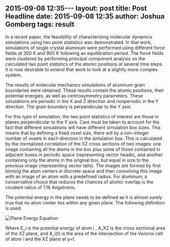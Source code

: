 2015-09-08 12:35---
layout:     	post
title:      	Post Headline
date:       	2015-09-08 12:35
author:     	Joshua Gomberg
tags:         result
---

In a recent paper, the feasibility of characterizing molecular dynamics simulations using two point statistics was demonstrated. In that work, simulations of single crystal aluminum were performed using different force fields at 300 K and 900 K following an equilibration period. The force fields were clustered by performing principal component analysis on the calculated two point statistics of the atomic positions at several time steps. It is now desirable to extend that work to look at a slightly more complex system. 

The results of molecular mechanics simulations of aluminum grain boundaries were obtained. These results contain the atomic positions, their potential energies, as well as centrosymmetry parameters. These simulations are periodic in the X and Z direction and nonperiodic in the Y direction. The grain boundary is perpendicular to the Y axis.

For this type of simulation, the two point statistics of interest are those in planes perpendicular to the Y axis.  Care must be taken to account for the fact that different simulations will have different simulation box sizes. This means that by defining a fixed voxel size, there will by a non-integer number of voxels in each direction in the simulation box. This is calculated by the normalized correlation of the XZ cross sections of two images: one image containing all the atoms in the box  plus some of those contained in adjacent boxes in periodic space (representing vector heads), and another containing only the atoms in the original box, but equal in size to the previous image (representing vector tails). The images are formed by first binning the atom centers in discrete space and then convolving this image with an image of an atom with a predefined radius. For aluminum, a conservative choice that reduces the chances of atomic overlap is the covalent ratius of 1.18 Angstroms.

The potential energy in the plane needs to be defined as it is almost surely true that no atom center lies within any given plane. The following definition is used:


![Plane Energy Equation](http://jagomberg.github.io/testproject/img/energyeqn.png)



Where E_i is the potential energy of atom i , A_XZ is the cross sectional area of the XZ plane, and A_i(t) is the area of the intersection of the Voronoi cell of atom i and the XZ plane at y=t.
